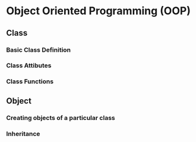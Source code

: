 # Object Oriented Programming (OOP)
## Class
### Basic Class Definition
### Class Attibutes
### Class Functions
## Object
### Creating objects of a particular class
### Inheritance
